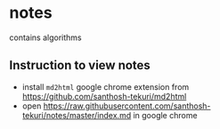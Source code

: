 # notes
contains algorithms

## Instruction to view notes

* install `md2html` google chrome extension from https://github.com/santhosh-tekuri/md2html
* open https://raw.githubusercontent.com/santhosh-tekuri/notes/master/index.md in google chrome
